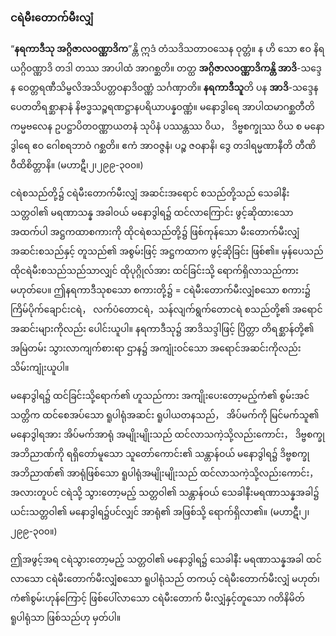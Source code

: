 ### ငရဲမီးတောက်မီးလျှံ

“**နရကာဒီသု အဂ္ဂိဇာလဝဏ္ဏာဒိက**”န္တိ ဣဒံ တံသဒိသတာဝသေန ဝုတ္တံ။ န ဟိ သော ဧဝ နိရယဂ္ဂိဝဏ္ဏာဒိ တဒါ တဿ အာပါထံ အာဂစ္ဆတိ။ တတ္ထ **အဂ္ဂိဇာလဝဏ္ဏာဒိကန္တိ အာဒိ**-သဒ္ဒေန ဝေတ္တရဏီသိမ္ဗလိအသိပတ္တဝနာဒိဝဏ္ဏံ သင်္ဂဏှာတိ။ **နရကာဒီသူ**တိ ပန **အာဒိ**-သဒ္ဒေန ပေတတိရစ္ဆာနာနံ နိဗဒ္ဓသဉ္စရဏဋ္ဌာနပရိယာပန္နဝဏ္ဏံ။ မနောဒွါရေ အာပါထမာဂစ္ဆတီတိ ကမ္မဗလေန ဥပဋ္ဌာပိတဝဏ္ဏာယတနံ သုပိနံ ပဿန္တဿ ဝိယ， ဒိဗ္ဗစက္ခုဿ ဝိယ စ မနောဒွါရေ ဧဝ ဂေါစရဘာဝံ ဂစ္ဆတိ။ ဧကံ အာဝဇ္ဇနံ၊ ပဉ္စ ဇဝနာနိ၊ ဒွေ တဒါရမ္မဏာနီတိ တီဏိ ဝီထိစိတ္တာနိ။ (မဟာဋီ၊၂၊၂၉၉-၃၀၀။)

ငရဲစသည်တို့၌ ငရဲမီးတောက်မီးလျှံ အဆင်းအရောင် စသည်တို့သည် သေခါနီးသတ္တဝါ၏ မရဏာသန္န အခါဝယ် မနောဒွါရ၌ ထင်လာကြောင်း ဖွင့်ဆိုထားသော အထက်ပါ အဋ္ဌကထာစကားကို ထိုငရဲစသည်တို့၌ ဖြစ်ကုန်သော မီးတောက်မီးလျှံအဆင်းစသည်နှင့် တူသည်၏ အစွမ်းဖြင့် အဋ္ဌကထာက ဖွင့်ဆိုခြင်း ဖြစ်၏။ 
မှန်ပေသည် ထိုငရဲမီးစသည်သည်သာလျှင် ထိုပုဂ္ဂိုလ်အား ထင်ခြင်းသို့ ရောက်ရှိလာသည်ကား မဟုတ်ပေ။ 
ဤနရကာဒီသုစသော စကားတို့၌ = ငရဲမီးတောက်မီးလျှံစသော စကား၌ ကြိမ်ပိုက်ချောင်းငရဲ， လက်ပံတောငရဲ，သန်လျက်ရွက်တောငရဲ စသည်တို့၏ အရောင်အဆင်းများကိုလည်း ပေါင်းယူပါ။ 
နရကာဒီသု၌ အာဒိသဒ္ဒါဖြင့် ပြိတ္တာ တိရစ္ဆာန်တို့၏ အမြဲတမ်း သွားလာကျက်စားရာ ဌာန၌ အကျုံးဝင်သော အရောင်အဆင်းကိုလည်း သိမ်းကျုံးယူပါ။

မနောဒွါရ၌ ထင်ခြင်းသို့ရောက်၏ ဟူသည်ကား အကျိုးပေးတော့မည့်ကံ၏ စွမ်းအင်သတ္တိက ထင်စေအပ်သော ရူပါရုံအဆင်း ရူပါယတနသည်， အိပ်မက်ကို မြင်မက်သူ၏ မနောဒွါရအား အိပ်မက်အာရုံ အမျိုးမျိုးသည် ထင်လာသကဲ့သို့လည်းကောင်း， ဒိဗ္ဗစက္ခုအဘိညာဏ်ကို ရရှိတော်မူသော သူတော်ကောင်း၏ သန္တာန်ဝယ် မနောဒွါရ၌ ဒိဗ္ဗစက္ခုအဘိညာဏ်၏ အာရုံဖြစ်သော ရူပါရုံအမျိုးမျိုးသည် ထင်လာသကဲ့သို့လည်းကောင်း，အလားတူပင် ငရဲသို့ သွားတော့မည့် သတ္တဝါ၏ သန္တာန်ဝယ် သေခါနီးမရဏာသန္နအခါ၌ ယင်းသတ္တဝါ၏ မနောဒွါရ၌ပင်လျှင် အာရုံ၏ အဖြစ်သို့ ရောက်ရှိလာ၏။ (မဟာဋီ၊၂၊၂၉၉-၃၀၀။)

ဤအဖွင့်အရ ငရဲသွားတော့မည့် သတ္တဝါ၏ မနောဒွါရ၌ သေခါနီး မရဏာသန္နအခါ ထင်လာသော ငရဲမီးတောက်မီးလျှံစသော ရူပါရုံသည် တကယ့် ငရဲမီးတောက်မီးလျှံ မဟုတ်၊ ကံ၏စွမ်းဟုန်ကြောင့် ဖြစ်ပေါ်လာသော ငရဲမီးတောက် မီးလျှံနှင့်တူသော ဂတိနိမိတ် ရူပါရုံသာ ဖြစ်သည်ဟု မှတ်ပါ။